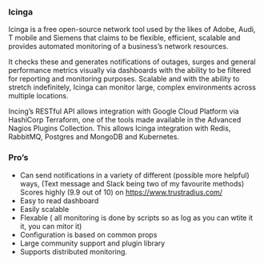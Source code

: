 ### Icinga   

Icinga is a free open-source network tool used by the likes of Adobe, Audi, T mobile and Siemens that claims to be flexible, efficient, scalable and provides automated monitoring of a business’s network resources. 

It checks these and generates notifications of outages, surges and general performance metrics visually via dashboards with the ability to be filtered for reporting and monitoring purposes. Scalable and with the ability to stretch indefinitely, Icinga can monitor large, complex environments across multiple locations.

Incing’s RESTful API allows integration with Google Cloud Platform via HashiCorp Terraform, one of the tools made available in the Advanced Nagios Plugins Collection. This allows Icinga integration with Redis, RabbitMQ, Postgres and MongoDB and Kubernetes. 

### Pro’s

* Can send notifications in a variety of different (possible more helpful) ways, (Text message and Slack being two of my favourite methods)
Scores highly (9.9 out of 10) on https://www.trustradius.com/
* Easy to read dashboard
* Easily scalable
* Flexable ( all monitoring is done by scripts so as log as you can wtite it it, you can mitor it)
* Configuration is based on common props
* Large community support and plugin library
* Supports distributed monitoring.
